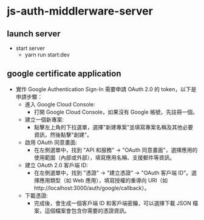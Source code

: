# js-auth-middlerware-server

## launch server

- start server
  - yarn run start:dev

## google certificate application

- 實作 Google Authentication Sign-In 需要申請 OAuth 2.0 的 token，以下是申請步驟：
  - 進入 Google Cloud Console:
    - 打開 Google Cloud Console，如果沒有 Google 帳號，先註冊一個。
  - 建立一個新專案:
    - 點擊左上角的下拉選單，選擇"新建專案"並填寫專案名稱及其他必要資訊，然後點擊"創建"。
  - 啟用 OAuth 同意畫面:
    - 在左側選單中，找到 "API 和服務" -> "OAuth 同意畫面"，選擇應用的使用範圍（內部或外部），填寫應用名稱、支援郵件等資訊。
  - 建立 OAuth 2.0 客戶端 ID:
    - 在左側選單中，找到 "憑證" -> "建立憑證" -> "OAuth 客戶端 ID"。選擇應用類型（如 Web 應用），填寫授權的重導向 URI（如 http://localhost:3000/auth/google/callback）。
  - 下載憑證:
    - 完成後，會生成一個客戶端 ID 和客戶端密鑰，可以選擇下載 JSON 檔案，這個檔案會包含你需要的憑證資訊。

## 
